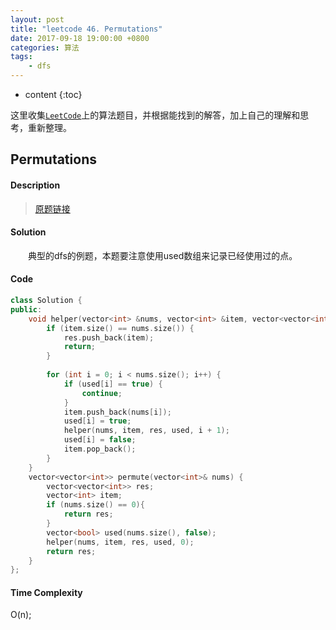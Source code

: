 ```yaml
---
layout: post
title: "leetcode 46. Permutations"
date: 2017-09-18 19:00:00 +0800 
categories: 算法
tags: 
    - dfs
---
```

* content
{:toc}

这里收集[`LeetCode`](https://leetcode.com)上的算法题目，并根据能找到的解答，加上自己的理解和思考，重新整理。

<!-- more -->

## Permutations

#### Description

>[原题链接](https://leetcode.com/problems/permutations/description/)

#### Solution

&emsp;&emsp;典型的dfs的例题，本题要注意使用used数组来记录已经使用过的点。

#### Code

```cpp
class Solution {
public:
    void helper(vector<int> &nums, vector<int> &item, vector<vector<int>> &res, vector<bool> &used, int idx) {
        if (item.size() == nums.size()) {
            res.push_back(item);
            return;
        }
        
        for (int i = 0; i < nums.size(); i++) {
            if (used[i] == true) {
                continue;
            }
            item.push_back(nums[i]);
            used[i] = true;
            helper(nums, item, res, used, i + 1);
            used[i] = false;
            item.pop_back();
        }
    }
    vector<vector<int>> permute(vector<int>& nums) {
        vector<vector<int>> res;
        vector<int> item;
        if (nums.size() == 0){
            return res;
        }
        vector<bool> used(nums.size(), false);
        helper(nums, item, res, used, 0);
        return res;
    }
};
```


#### Time Complexity

O(n);